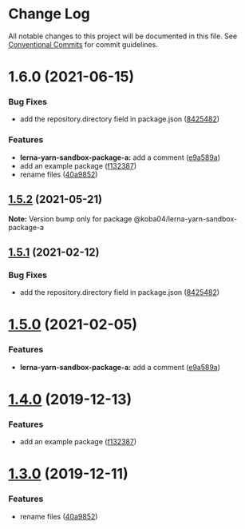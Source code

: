 # Change Log

All notable changes to this project will be documented in this file.
See [Conventional Commits](https://conventionalcommits.org) for commit guidelines.

# 1.6.0 (2021-06-15)


### Bug Fixes

* add the repository.directory field in package.json ([8425482](https://github.com/tasshi-playground/lerna-yarn-sandbox/commit/84254829de1f98ab43c93883e1c678a87947049a))


### Features

* **lerna-yarn-sandbox-package-a:** add a comment ([e9a589a](https://github.com/tasshi-playground/lerna-yarn-sandbox/commit/e9a589ac8d508a99d2036754bba9bbe2a63ec50f))
* add an example package ([f132387](https://github.com/tasshi-playground/lerna-yarn-sandbox/commit/f132387e87c1fc76aeb1faa155dab118d596dd8c))
* rename files ([40a9852](https://github.com/tasshi-playground/lerna-yarn-sandbox/commit/40a985216e036ea8feb5d376dd83e2a3789f110a))





## [1.5.2](https://github.com/koba04/lerna-yarn-sandbox/compare/@koba04/lerna-yarn-sandbox-package-a@1.5.1...@koba04/lerna-yarn-sandbox-package-a@1.5.2) (2021-05-21)

**Note:** Version bump only for package @koba04/lerna-yarn-sandbox-package-a





## [1.5.1](https://github.com/koba04/lerna-yarn-sandbox/compare/@koba04/lerna-yarn-sandbox-package-a@1.5.0...@koba04/lerna-yarn-sandbox-package-a@1.5.1) (2021-02-12)


### Bug Fixes

* add the repository.directory field in package.json ([8425482](https://github.com/koba04/lerna-yarn-sandbox/commit/84254829de1f98ab43c93883e1c678a87947049a))





# [1.5.0](https://github.com/koba04/lerna-yarn-sandbox/compare/@koba04/lerna-yarn-sandbox-package-a@1.4.0...@koba04/lerna-yarn-sandbox-package-a@1.5.0) (2021-02-05)


### Features

* **lerna-yarn-sandbox-package-a:** add a comment ([e9a589a](https://github.com/koba04/lerna-yarn-sandbox/commit/e9a589ac8d508a99d2036754bba9bbe2a63ec50f))





# [1.4.0](https://github.com/koba04/lerna-yarn-sandbox/compare/@koba04/lerna-yarn-sandbox-package-a@1.3.0...@koba04/lerna-yarn-sandbox-package-a@1.4.0) (2019-12-13)


### Features

* add an example package ([f132387](https://github.com/koba04/lerna-yarn-sandbox/commit/f132387e87c1fc76aeb1faa155dab118d596dd8c))





# [1.3.0](https://github.com/koba04/lerna-yarn-sandbox/compare/@koba04/lerna-yarn-sandbox-package-a@1.1.0...@koba04/lerna-yarn-sandbox-package-a@1.3.0) (2019-12-11)


### Features

* rename files ([40a9852](https://github.com/koba04/lerna-yarn-sandbox/commit/40a985216e036ea8feb5d376dd83e2a3789f110a))
